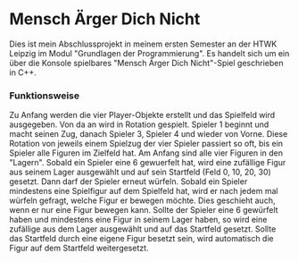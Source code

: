 # Mensch Ärger Dich Nicht

Dies ist mein Abschlussprojekt in meinem ersten Semester an der HTWK Leipzig im Modul "Grundlagen der Programmierung". Es handelt sich um ein über die Konsole spielbares "Mensch Ärger Dich Nicht"-Spiel geschrieben in C++.

### Funktionsweise

Zu Anfang werden die vier Player-Objekte erstellt und das Spielfeld wird ausgegeben. Von da an wird in Rotation gespielt. Spieler 1 beginnt und macht seinen Zug, danach Spieler 3, Spieler 4 und wieder von Vorne. Diese Rotation von jeweils einem Spielzug der vier Spieler passiert so oft, bis ein Spieler alle Figuren im Zielfeld hat.
Am Anfang sind alle vier Figuren in den "Lagern". Sobald ein Spieler eine 6 gewuerfelt hat, wird eine zufällige Figur aus seinem Lager ausgewählt und auf sein Startfeld (Feld 0, 10, 20, 30) gesetzt. Dann darf der Spieler erneut würfeln. Sobald ein Spieler mindestens eine Spielfigur auf dem Spielfeld hat, wird er nach jedem mal würfeln gefragt, welche Figur er bewegen möchte. Dies geschieht auch, wenn er nur eine Figur bewegen kann. Sollte der Spieler eine 6 gewürfelt haben und mindestens eine Figur in seinem Lager haben, so wird eine zufällige aus dem Lager ausgewählt und auf das Startfeld gesetzt. Sollte das Startfeld durch eine eigene Figur besetzt sein, wird automatisch die Figur auf dem Startfeld weitergesetzt. 